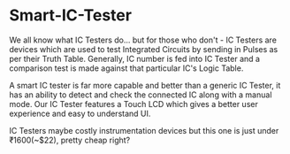 # Smart-IC-Tester

We all know what IC Testers do... but for those who don't - IC Testers are devices which are used to test Integrated Circuits by sending in Pulses as per their Truth Table. Generally, IC number is fed into IC Tester and a comparison test is made against that particular IC's Logic Table.

A smart IC tester is far more capable and better than a generic IC Tester, it has an ability to detect and check the connected IC along with a manual mode. Our IC Tester features a Touch LCD which gives a better user experience and easy to understand UI.

IC Testers maybe costly instrumentation devices but this one is just under ₹1600(~$22), pretty cheap right?
